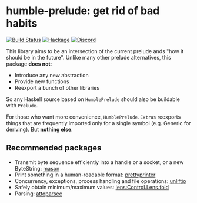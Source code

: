 humble-prelude: get rid of bad habits
====

[![Build Status](https://travis-ci.org/fumieval/humble-prelude.svg?branch=master)](https://travis-ci.org/fumieval/humble-prelude)
[![Hackage](https://img.shields.io/hackage/v/humble-prelude.svg)](https://hackage.haskell.org/package/humble-prelude)
[![Discord](https://img.shields.io/discord/664807830116892674?color=%237095ec&label=Discord&style=plastic)](https://discord.gg/DG93Tgs)

This library aims to be an intersection of the current prelude ands "how it should be in the future". Unlike many other prelude alternatives, this package __does not__:

* Introduce any new abstraction
* Provide new functions
* Reexport a bunch of other libraries

So any Haskell source based on `HumblePrelude` should also be buildable with `Prelude`.

For those who want more convenience, `HumblePrelude.Extras` reexports things that are frequently imported only for a single symbol (e.g. Generic for deriving). But __nothing else__.

Recommended packages
----

* Transmit byte sequence efficiently into a handle or a socket, or a new ByteString: [mason](https://hackage.haskell.org/package/mason)
* Print something in a human-readable format: [prettyprinter](https://hackage.haskell.org/package/prettyprinter)
* Concurrency, exceptions, process handling and file operations: [unliftio](https://hackage.haskell.org/package/unliftio)
* Safely obtain minimum/maximum values: [lens:Control.Lens.fold](http://hackage.haskell.org/package/lens-4.18.1/docs/Control-Lens-Fold.html#v:minimumOf)
* Parsing: [attoparsec](https://hackage.haskell.org/package/attoparsec)